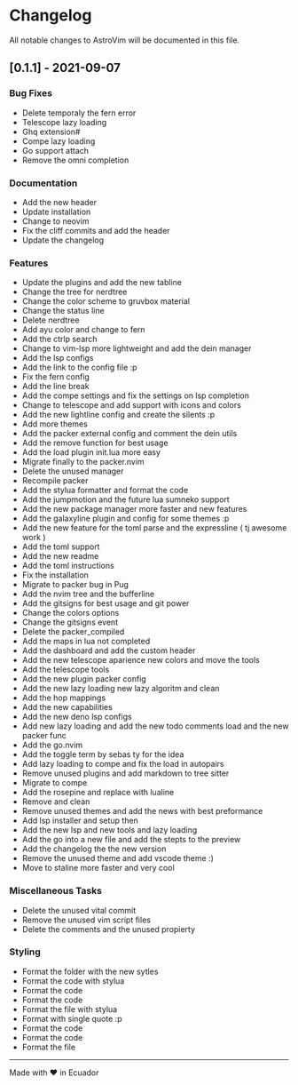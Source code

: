 # Changelog
All notable changes to AstroVim will be documented in this file.

## [0.1.1] - 2021-09-07

### Bug Fixes

- Delete temporaly the fern error
- Telescope lazy loading
- Ghq extension#
- Compe lazy loading
- Go support attach
- Remove the omni completion

### Documentation

- Add the new header
- Update installation
- Change to neovim
- Fix the cliff commits and add the header
- Update the changelog

### Features

- Update the plugins and add the new tabline
- Change the tree for nerdtree
- Change the color scheme to gruvbox material
- Change the status line
- Delete nerdtree
- Add ayu color and change to fern
- Add the ctrlp search
- Change to vim-lsp more lightweight and add the dein manager
- Add the lsp configs
- Add the link to the config file :p
- Fix the fern config
- Add the line break
- Add the compe settings and fix the settings on lsp completion
- Change to telescope and add support with icons and colors
- Add the new lightline config and create the silents :p
- Add more themes
- Add the packer external config and comment the dein utils
- Add the remove function for best usage
- Add the load plugin init.lua more easy
- Migrate finally to the packer.nvim
- Delete the unused manager
- Recompile packer
- Add the stylua formatter and format the code
- Add the jumpmotion and the future lua sumneko support
- Add the new package manager more faster and new features
- Add the galaxyline plugin and config for some themes :p
- Add the new feature for the toml parse and the expressline ( tj awesome work )
- Add the toml support
- Add the new readme
- Add the toml instructions
- Fix the installation
- Migrate to packer bug in Pug
- Add the nvim tree and the bufferline
- Add the gitsigns for best usage and git power
- Change the colors options
- Change the gitsigns event
- Delete the packer_compiled
- Add the maps in lua not completed
- Add the dashboard and add the custom header
- Add the new telescope aparience new colors and move the tools
- Add the telescope tools
- Add the new plugin packer config
- Add the new lazy loading new lazy algoritm and clean
- Add the hop mappings
- Add the new capabilities
- Add the new deno lsp configs
- Add new lazy loading and add the new todo comments load and the new packer func
- Add the go.nvim
- Add the toggle term by sebas ty for the idea
- Add lazy loading to compe and fix the load in autopairs
- Remove unused plugins and add markdown to tree sitter
- Migrate to compe
- Add the rosepine and replace with lualine
- Remove and clean
- Remove unused themes and add the news with best preformance
- Add lsp installer and setup then
- Add the new lsp and new tools and lazy loading
- Add the go into a new file and add the stepts to the preview
- Add the changelog the the new version
- Remove the unused theme and add vscode theme :)
- Move to staline more faster and very cool

### Miscellaneous Tasks

- Delete the unused vital commit
- Remove the unused vim script files
- Delete the comments and the unused propierty

### Styling

- Format the folder with the new sytles
- Format the code with stylua
- Format the code
- Format the code
- Format the file with stylua
- Format with single quote :p
- Format the code
- Format the code
- Format the file

<!-- generated by git-cliff -->

---
Made with :heart: in Ecuador
